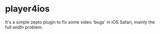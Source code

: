 player4ios
==========

It's a simple zepto plugin to fix some video 'bugs' in iOS Safari, mainly the full width problem.

